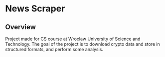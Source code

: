 # News Scraper

## Overview

Project made for CS course at Wroclaw University of Science and Technology. The goal of the project is to download crypto data and store in structured formats, and perform some analysis.
